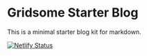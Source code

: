 # Gridsome Starter Blog

This is a minimal starter blog kit for markdown.

[![Netlify Status](https://api.netlify.com/api/v1/badges/0bac7ec1-d259-4195-85ed-144e0464029d/deploy-status)](https://app.netlify.com/sites/priceless-wing-57b34b/deploys)
